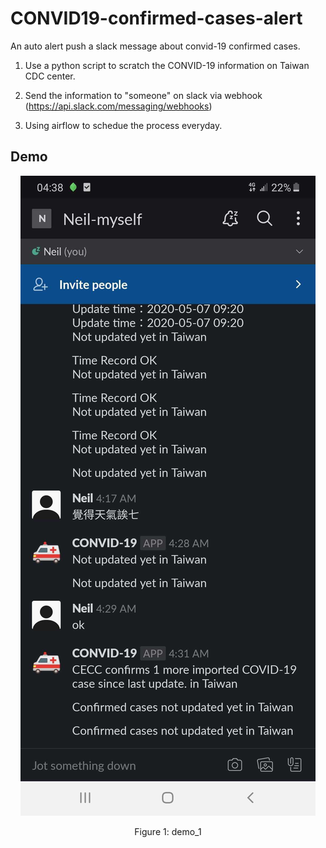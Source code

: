 # CONVID19-confirmed-cases-alert
An auto alert push a slack message about convid-19 confirmed cases.


1. Use a python script to scratch the CONVID-19 information on Taiwan CDC center.

2. Send the information to "someone" on slack via webhook (https://api.slack.com/messaging/webhooks)

3. Using airflow to schedue the process everyday.


## Demo

<div align="center">
  <img src="https://github.com/yoyotv/CONVID19-confirmed-cases-alert/blob/master/demo/demo_1.jpg">
</div>
<p align="center">
  Figure 1: demo_1
</p>
